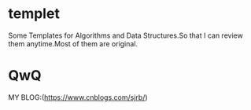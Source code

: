 # templet
Some Templates for Algorithms and Data Structures.So that I can review them anytime.Most of them are original.
# QwQ
MY BLOG:(https://www.cnblogs.com/sjrb/)
